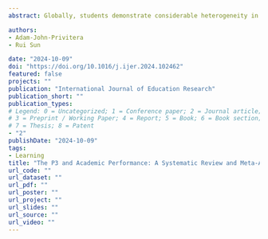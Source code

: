 ```yaml
---
abstract: Globally, students demonstrate considerable heterogeneity in academic performance even under similar conditions. While previous systematic reviews have provided a more comprehensive picture of the relationship between different factors and academic performance, none have investigated its relationship with brain activity. Previous evidence supports that the P3, a positive deflection in the electroencephalogram reflecting higher order cognitive processes, may serve as a neuromarker for academic performance. The primary objective of this systematic review was to synthesize existing research on the P3 and academic performance in healthy adults. Searches were conducted using Web of Science, ProQuest, and Scopus databases. In total, four studies met the eligibility criteria for inclusion in the present review. Results suggest that P3 latency can serve as a reliable neuromarker for academic performance in healthy adults. However, limited previous studies and methodological differences prevent strong conclusions from being drawn. Further research is needed to establish the predictive capability of the P3 on academic performance. This paper represents the first systematic review on this topic, illuminating our understanding of the relationship between brain activity and academic performance.

authors:
- Adam-John-Privitera
- Rui Sun

date: "2024-10-09"
doi: "https://doi.org/10.1016/j.ijer.2024.102462"
featured: false
projects: ""
publication: "International Journal of Education Research"
publication_short: ""
publication_types:
# Legend: 0 = Uncategorized; 1 = Conference paper; 2 = Journal article;
# 3 = Preprint / Working Paper; 4 = Report; 5 = Book; 6 = Book section;
# 7 = Thesis; 8 = Patent
- "2"
publishDate: "2024-10-09"
tags:
- Learning
title: "The P3 and Academic Performance: A Systematic Review and Meta-Analysis"
url_code: ""
url_dataset: ""
url_pdf: ""
url_poster: ""
url_project: ""
url_slides: ""
url_source: ""
url_video: ""
---
```

